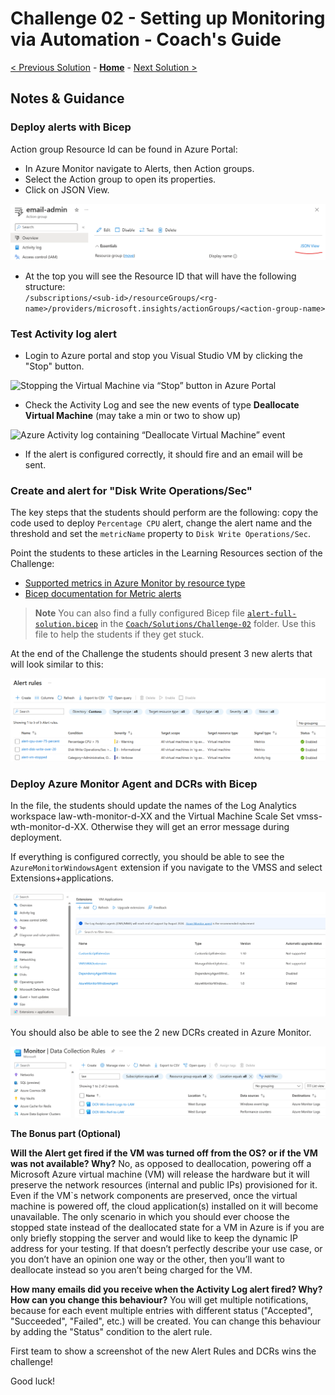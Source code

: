 # Challenge 02 - Setting up Monitoring via Automation - Coach's Guide 

[< Previous Solution](./Solution-01.md) - **[Home](./README.md)** - [Next Solution >](./Solution-03.md)

## Notes & Guidance

### Deploy alerts with Bicep

Action group Resource Id can be found in Azure Portal:
- In Azure Monitor navigate to Alerts, then Action groups.
- Select the Action group to open its properties.
- Click on JSON View.

![Navigating to JSON view of the action group in Azure Portal](../Images/02-01-Find-resource-id.png)

- At the top you will see the Resource ID that will have the following structure:  
`/subscriptions/<sub-id>/resourceGroups/<rg-name>/providers/microsoft.insights/actionGroups/<action-group-name> `
  

### Test Activity log alert

- Login to Azure portal and stop you Visual Studio VM by clicking the "Stop" button.  

![Stopping the  Virtual Machine via “Stop” button in Azure Portal](https://github.com/msghaleb/AzureMonitorHackathon/raw/master/images/stopVM.png)

- Check the Activity Log and see the new events of type **Deallocate Virtual Machine** (may take a min or two to show up)

![Azure Activity log containing “Deallocate Virtual Machine” event](https://github.com/msghaleb/AzureMonitorHackathon/raw/master/images/vmactivitylog.png)

- If the alert is configured correctly, it should fire and an email will be sent.


### Create and alert for "Disk Write Operations/Sec" 

The key steps that the students should perform are the following: copy the code used to deploy `Percentage CPU` alert, change the alert name and the threshold and set the `metricName` property to `Disk Write Operations/Sec`.

Point the students to these articles in the Learning Resources section of the Challenge: 

- [Supported metrics in Azure Monitor by resource type](https://learn.microsoft.com/en-us/azure/azure-monitor/essentials/metrics-supported#microsoftcomputevirtualmachines)
- [Bicep documentation for Metric alerts](https://learn.microsoft.com/en-us/azure/templates/microsoft.insights/metricalerts?pivots=deployment-language-bicep)
>**Note** You can also find a fully configured Bicep file [`alert-full-solution.bicep`](./Solutions/Challenge-02/alert-full-solution.bicep) in the [`Coach/Solutions/Challenge-02`](./Solutions/Challenge-02) folder. Use this file to help the students if they get stuck.

At the end of the Challenge the students should present 3 new alerts that will look similar to this:

![A list of Alert rules in Azure Portal](../Images/02-03-Alerts.png)


### Deploy Azure Monitor Agent and DCRs with Bicep
  
In the file, the students should update the names of the Log Analytics workspace law-wth-monitor-d-XX and the Virtual Machine Scale Set vmss-wth-monitor-d-XX. Otherwise they will get an error message during deployment.
  
If everything is configured correctly, you should be able to see the `AzureMonitorWindowsAgent` extension if you navigate to the VMSS and select Extensions+applications.

![A list of  Virtual Machine extensions in Azure Portal](../Images/02-03-VMSS-extension.png)

You should also be able to see the 2 new DCRs created in Azure Monitor.
  
![A list of Data collection rules in Azure Portal](../Images/02-04-DCRs.png)

  
**The Bonus part (Optional)**

**Will the Alert get fired if the VM was turned off from the OS? or if the VM was not available? Why?**
No, as opposed to deallocation, powering off a Microsoft Azure virtual machine (VM) will release the hardware but it will preserve the network resources (internal and public IPs) provisioned for it. Even if the VM`s network components are preserved, once the virtual machine is powered off, the cloud application(s) installed on it will become unavailable. The only scenario in which you should ever choose the stopped state instead of the deallocated state for a VM in Azure is if you are only briefly stopping the server and would like to keep the dynamic IP address for your testing. If that doesn’t perfectly describe your use case, or you don’t have an opinion one way or the other, then you’ll want to deallocate instead so you aren’t being charged for the VM.

**How many emails did you receive when the Activity Log alert fired? Why? How can you change this behaviour?**
You will get multiple notifications, because for each event multiple entries with different status ("Accepted", "Succeeded", "Failed", etc.) will be created. You can change this behaviour by adding the "Status" condition to the alert rule.


First team to show a screenshot of the new Alert Rules and DCRs wins the challenge!

Good luck!
